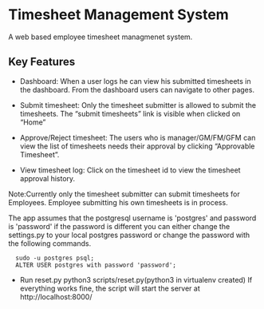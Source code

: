 # Timesheet Management System
	
A web based employee timesheet managmenet system.

## Key Features

*	Dashboard: When a user logs he can view his submitted timesheets in the dashboard. From the dashboard users can navigate to other pages.

*	Submit timesheet: Only the timesheet submitter is allowed to submit the timesheets. The “submit timesheets” link is visible when clicked on “Home”

*	Approve/Reject timesheet: The users who is manager/GM/FM/GFM can view the list of timesheets needs their approval by clicking “Approvable Timesheet”.

* View timesheet log: Click on the timesheet id to view the timesheet approval history.


Note:Currently only the timesheet submitter can submit timesheets for Employees. Employee submitting his own timesheets is in process.

 The app assumes that the postgresql username is 'postgres' and password is 'password' if the password is different you can either change the settings.py to your local postgres password or change the password with the following commands.

      sudo -u postgres psql; 
      ALTER USER postgres with password 'password';
* Run reset.py
      python3 scripts/reset.py(python3 in virtualenv created)
  If everything works fine, the script will start the server at http://localhost:8000/






